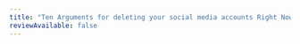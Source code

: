 ```yaml
---
title: "Ten Arguments for deleting your social media accounts Right Now by Jaron Lanier"
reviewAvailable: false
---
```


